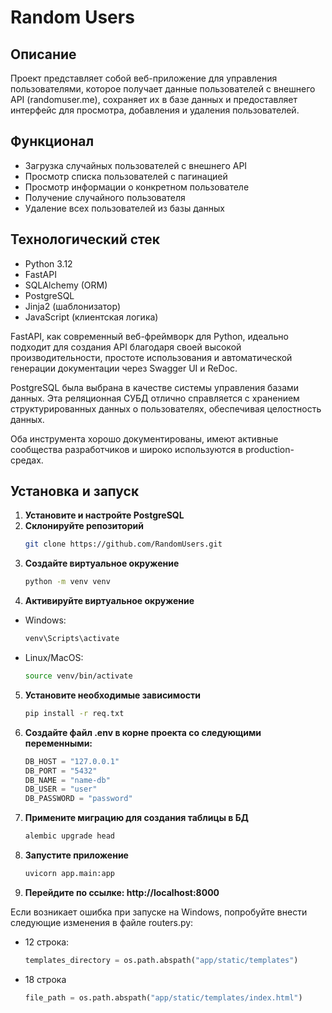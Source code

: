 # Random Users

## Описание
Проект представляет собой веб-приложение для управления пользователями, которое получает данные пользователей с внешнего API (randomuser.me), сохраняет их в базе данных и предоставляет интерфейс для просмотра, добавления и удаления пользователей.

## Функционал
- Загрузка случайных пользователей с внешнего API
- Просмотр списка пользователей с пагинацией
- Просмотр информации о конкретном пользователе
- Получение случайного пользователя
- Удаление всех пользователей из базы данных

## Технологический стек
- Python 3.12
- FastAPI
- SQLAlchemy (ORM)
- PostgreSQL
- Jinja2 (шаблонизатор)
- JavaScript (клиентская логика)

 FastAPI, как современный веб-фреймворк для Python, идеально подходит для создания API благодаря своей высокой производительности, простоте использования и автоматической генерации документации через Swagger UI и ReDoc. 
 
PostgreSQL была выбрана в качестве системы управления базами данных. Эта реляционная СУБД отлично справляется с хранением структурированных данных о пользователях, обеспечивая целостность данных.

Оба инструмента хорошо документированы, имеют активные сообщества разработчиков и широко используются в production-средах.

## Установка и запуск
1. **Установите и настройте  PostgreSQL**
2. **Склонируйте репозиторий**
   ```bash
   git clone https://github.com/RandomUsers.git

3. **Создайте виртуальное окружение**
    ```bash
    python -m venv venv
   
4. **Активируйте виртуальное окружение**
- Windows:
    ```bash
    venv\Scripts\activate

- Linux/MacOS:
    ```bash
    source venv/bin/activate

5. **Установите необходимые зависимости**
    ```bash
    pip install -r req.txt
   
6. **Создайте файл .env в корне проекта со следующими переменными:**
    ```python
    DB_HOST = "127.0.0.1"
    DB_PORT = "5432"
    DB_NAME = "name-db"
    DB_USER = "user"
    DB_PASSWORD = "password"

7. **Примените миграцию для создания таблицы в БД**
    ```bash
   alembic upgrade head

8. **Запустите приложение**
    ```bash
   uvicorn app.main:app

9. **Перейдите по ссылке: http://localhost:8000**

Если возникает ошибка при запуске на Windows, попробуйте внести следующие изменения в файле routers.py: 

- 12 строка: 
    ```python
    templates_directory = os.path.abspath("app/static/templates")
- 18 строка
    ```python
    file_path = os.path.abspath("app/static/templates/index.html")